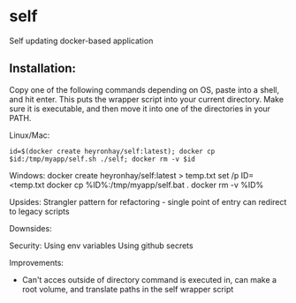 # self
Self updating docker-based application

## Installation:
Copy one of the following commands depending on OS, paste into a shell, and hit enter.  This puts the wrapper script
into your current directory.  Make sure it is executable, and then move it into one of the directories in your PATH.

Linux/Mac:

    id=$(docker create heyronhay/self:latest); docker cp $id:/tmp/myapp/self.sh ./self; docker rm -v $id

Windows:
    docker create heyronhay/self:latest > temp.txt
    set /p ID=<temp.txt
    docker cp %ID%:/tmp/myapp/self.bat .
    docker rm -v %ID%

Upsides:
 Strangler pattern for refactoring - single point of entry can redirect to legacy scripts

Downsides:

Security:
 Using env variables
 Using github secrets

Improvements:
 * Can't acces outside of directory command is executed in, can make a root volume, and translate paths in the self wrapper script
